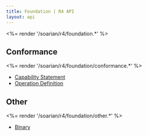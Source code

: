 ```yaml
---
title: Foundation | R4 API
layout: api
---
```


<%= render '/soarian/r4/foundation.*' %>

## Conformance
<%= render '/soarian/r4/foundation/conformance.*' %>
* [Capability Statement](/soarian/r4/foundation/conformance/capability-statement)
* [Operation Definition](/soarian/r4/foundation/conformance/operation-definition)

## Other
<%= render '/soarian/r4/foundation/other.*' %>
* [Binary](/soarian/r4/foundation/other/binary)
